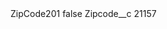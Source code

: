 <?xml version="1.0" encoding="UTF-8"?>
<CustomMetadata xmlns="http://soap.sforce.com/2006/04/metadata" xmlns:xsi="http://www.w3.org/2001/XMLSchema-instance" xmlns:xsd="http://www.w3.org/2001/XMLSchema">
    <label>ZipCode201</label>
    <protected>false</protected>
    <values>
        <field>Zipcode__c</field>
        <value xsi:type="xsd:string">21157</value>
    </values>
</CustomMetadata>
